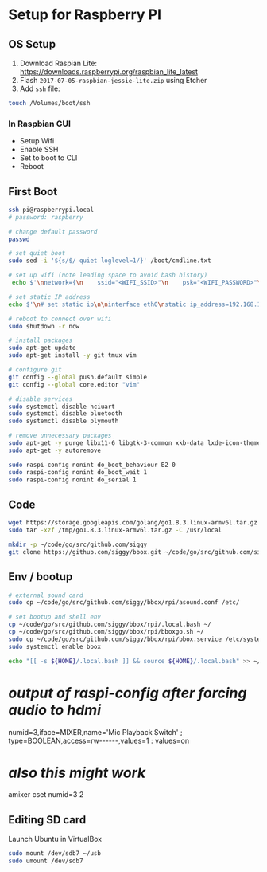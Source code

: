 # Setup for Raspberry PI

## OS Setup

1. Download Raspian Lite: https://downloads.raspberrypi.org/raspbian_lite_latest
2. Flash `2017-07-05-raspbian-jessie-lite.zip` using Etcher
3. Add `ssh` file:
```bash
touch /Volumes/boot/ssh
```

### In Raspbian GUI

- Setup Wifi
- Enable SSH
- Set to boot to CLI
- Reboot

## First Boot

```bash
ssh pi@raspberrypi.local
# password: raspberry

# change default password
passwd

# set quiet boot
sudo sed -i '${s/$/ quiet loglevel=1/}' /boot/cmdline.txt

# set up wifi (note leading space to avoid bash history)
 echo $'\nnetwork={\n    ssid="<WIFI_SSID>"\n    psk="<WIFI_PASSWORD>"\n}' | sudo tee --append /etc/wpa_supplicant/wpa_supplicant.conf

# set static IP address
echo $'\n# set static ip\n\ninterface eth0\nstatic ip_address=192.168.1.141/24\nstatic routers=192.168.1.1\nstatic domain_name_servers=192.168.1.1\n\ninterface wlan0\nstatic ip_address=192.168.1.142/24\nstatic routers=192.168.1.1\nstatic domain_name_servers=192.168.1.1' | sudo tee --append /etc/dhcpcd.conf

# reboot to connect over wifi
sudo shutdown -r now

# install packages
sudo apt-get update
sudo apt-get install -y git tmux vim

# configure git
git config --global push.default simple
git config --global core.editor "vim"

# disable services
sudo systemctl disable hciuart
sudo systemctl disable bluetooth
sudo systemctl disable plymouth

# remove unnecessary packages
sudo apt-get -y purge libx11-6 libgtk-3-common xkb-data lxde-icon-theme raspberrypi-artwork penguinspuzzle ntp plymouth*
sudo apt-get -y autoremove

sudo raspi-config nonint do_boot_behaviour B2 0
sudo raspi-config nonint do_boot_wait 1
sudo raspi-config nonint do_serial 1
```

## Code

```bash
wget https://storage.googleapis.com/golang/go1.8.3.linux-armv6l.tar.gz -O /tmp/go1.8.3.linux-armv6l.tar.gz
sudo tar -xzf /tmp/go1.8.3.linux-armv6l.tar.gz -C /usr/local

mkdir -p ~/code/go/src/github.com/siggy
git clone https://github.com/siggy/bbox.git ~/code/go/src/github.com/siggy/bbox
```

## Env / bootup

```bash
# external sound card
sudo cp ~/code/go/src/github.com/siggy/bbox/rpi/asound.conf /etc/

# set bootup and shell env
cp ~/code/go/src/github.com/siggy/bbox/rpi/.local.bash ~/
cp ~/code/go/src/github.com/siggy/bbox/rpi/bboxgo.sh ~/
sudo cp ~/code/go/src/github.com/siggy/bbox/rpi/bbox.service /etc/systemd/system/bbox.service
sudo systemctl enable bbox

echo "[[ -s ${HOME}/.local.bash ]] && source ${HOME}/.local.bash" >> ~/.bashrc
```

# *output of raspi-config after forcing audio to hdmi*
numid=3,iface=MIXER,name='Mic Playback Switch'
  ; type=BOOLEAN,access=rw------,values=1
  : values=on
# *also this might work*
amixer cset numid=3 2

## Editing SD card

Launch Ubuntu in VirtualBox

```bash
sudo mount /dev/sdb7 ~/usb
sudo umount /dev/sdb7
```
